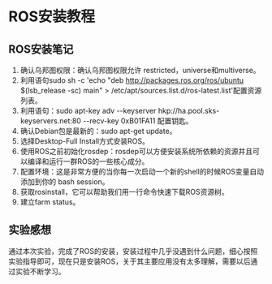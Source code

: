 #                           ROS安装教程

## ROS安装笔记

1. 确认乌邦图权限：确认乌邦图权限允许   restricted，universe和multiverse。
2. 利用语句sudo sh -c 'echo "deb http://packages.ros.org/ros/ubuntu $(lsb_release -sc) main" > /etc/apt/sources.list.d/ros-latest.list'配置资源列表。
3. 利用语句：sudo apt-key adv --keyserver hkp://ha.pool.sks-keyservers.net:80 --recv-key 0xB01FA11 配置钥匙。
4. 确认Debian包是最新的：sudo apt-get update。
5. 选择Desktop-Full Install方式安装ROS。
6. 使用ROS之前初始化rosdep：rosdep可以方便安装系统所依赖的资源并且可以编译和运行一群ROS的一些核心成分。
7. 配置环境：这是非常方便的当你每一次启动一个新的shell的时候ROS变量自动添加到你的 bash session。
8. 获取rosinstall，它可以帮助我们用一行命令快速下载ROS资源树。
9. 建立farm status。

## 实验感想

​	通过本次实验，完成了ROS的安装，安装过程中几乎没遇到什么问题，细心按照实验指导即可，现在只是安装ROS，关于其主要应用没有太多理解，需要以后通过实验不断学习。

​                         

 

   

​    

 

​               



 

 

 

​                         

 

   

​    

 

​                